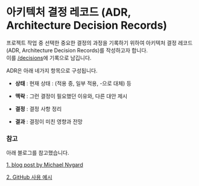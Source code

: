 # 아키텍처 결정 레코드 (ADR, Architecture Decision Records)

프로젝트 작업 중 선택한 중요한 결정의 과정을 기록하기 위하여
아키텍처 결정 레코드 (ADR, Architecture Decision Records)를 작성하고자 합니다. \
이를 [/decisions](decisions/)에 기록으로 남깁니다.

ADR은 아래 네가지 항목으로 구성됩니다.

- <strong>상태</strong>
  : 현재 상태 : (적용 중, 일부 적용, -으로 대체) 등

- <strong>맥락</strong>
  : 그런 결정이 필요했던 이유와, 다른 대안 제시

- <strong>결정</strong>
  : 결정 사항 정리

- <strong>결과</strong>
  : 결정이 미친 영향과 전망

### 참고

아래 블로그를 참고했습니다.

[1. blog post by Michael Nygard](http://thinkrelevance.com/blog/2011/11/15/documenting-architecture-decisions)

[2. GitHub 사용 예시](docs/architecture/decisions/0018-use-rds-instead-of-provisioned-ec2-databases.md)